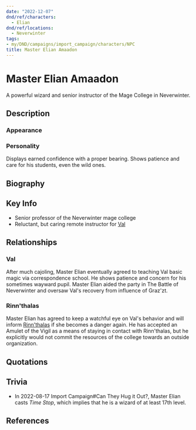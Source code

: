 ```yaml
---
date: "2022-12-07"
dnd/ref/characters:
  - Elian
dnd/ref/locations:
  - Neverwinter
tags:
- my/DND/campaigns/import_campaign/characters/NPC
title: Master Elian Amaadon
---
```


# Master Elian Amaadon

A powerful wizard and senior instructor of the Mage College in Neverwinter.

## Description

### Appearance

### Personality

Displays earned confidence with a proper bearing. Shows patience and care for his students, even the wild ones.

## Biography

## Key Info

- Senior professor of the Neverwinter mage college
- Reluctant, but caring remote instructor for [Val](/dnd/characters/val/)

## Relationships

### Val

After much cajoling, Master Elian eventually agreed to teaching Val basic magic via correspondence school. He shows patience and concern for his sometimes wayward pupil. Master Elian aided the party in The Battle of Neverwinter and oversaw Val's recovery from influence of Graz'zt.

### Rinn'thalas

Master Elian has agreed to keep a watchful eye on Val's behavior and will inform [Rinn'thalas](/dnd/characters/rinnthalas-liadon/) if she becomes a danger again. He has accepted an Amulet of the Vigil as a means of staying in contact with Rinn'thalas, but he explicitly would not commit the resources of the college towards an outside organization. 

## Quotations

## Trivia

- In 2022-08-17 Import Campaign#Can They Hug it Out?, Master Elian casts *Time Stop*, which implies that he is a wizard of at least 17th level.

## References
